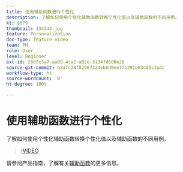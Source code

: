 ```yaml
---
title: 使用辅助函数进行个性化
description: 了解如何使用个性化辅助函数转换个性化值以及辅助函数的不同用例。
kt: 8079
thumbnail: 334244.jpg
feature: Personalization
doc-type: feature video
team: PM
role: User
level: Beginner
exl-id: 20dfc3a7-aa09-4ca2-a02e-3134fd680e2b
source-git-commit: b2afc28f82967324ebed0ee17e291e83c85c3a4c
workflow-type: ht
source-wordcount: '0'
ht-degree: 100%

---
```


# 使用辅助函数进行个性化

了解如何使用个性化辅助函数转换个性化值以及辅助函数的不同用例。

>[!VIDEO](https://video.tv.adobe.com/v/334244?quality=12&learn=on)

请参阅产品指南，了解有关[辅助函数](https://experienceleague.adobe.com/docs/journey-optimizer/using/personalized-dynamic-content/personalization/build-expressions/functions/functions.html?lang=zh-Hans)的更多信息。
